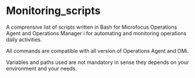 # Monitoring_scripts

A comprensive list of scripts written in Bash for Microfocus Operations Agent and Operations Manager i for automating and monitoring operations daily activities.

All commands are compatible with all version of Operations Agent and OMi. 


Variables and paths used are not mandatory in sense they depends on your environment and your needs.

